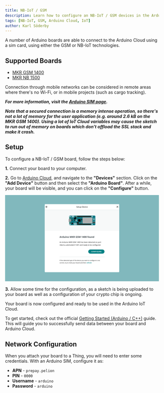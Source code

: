 ```yaml
---
title: NB-IoT / GSM
description: Learn how to configure an NB-IoT / GSM devices in the Arduino Cloud.
tags: [NB-IoT, GSM, Arduino Cloud, IoT]
author: Karl Söderby
---
```


A number of Arduino boards are able to connect to the Arduino Cloud using a sim card, using either the GSM or NB-IoT technologies.

## Supported Boards

- [MKR GSM 1400](https://store.arduino.cc/arduino-mkr-gsm-1400)
- [MKR NB 1500](https://store.arduino.cc/arduino-mkr-nb-1500-1413)

Connection through mobile networks can be considered in remote areas where there's no Wi-Fi, or in mobile projects (such as cargo tracking).  

***For more information, visit the [Arduino SIM page](https://store.arduino.cc/digital/sim).***

***Note that a secured connection is a memory intense operation, so there's not a lot of memory for the user application (e.g. around 2.6 kB on the MKR GSM 1400). Using a lot of IoT Cloud variables may cause the sketch to run out of memory on boards which don't offload the SSL stack and make it crash.***

## Setup

To configure a NB-IoT / GSM board, follow the steps below:

**1.** Connect your board to your computer.

**2.** Go to [Arduino Cloud](app.arduino.cc), and navigate to the **"Devices"** section. Click on the **"Add Device"** button and then select the **"Arduino Board"**. After a while, your board will be visible, and you can click on the **"Configure"** button.

![Board show up.](assets/cellular.png)

**3.** Allow some time for the configuration, as a sketch is being uploaded to your board as well as a configuration of your crypto chip is ongoing. 

Your board is now configured and ready to be used in the Arduino IoT Cloud. 

To get started, check out the official [Getting Started (Arduino / C++)](/arduino-cloud/guides/arduino-c) guide. This will guide you to successfully send data between your board and Arduino Cloud.

## Network Configuration

When you attach your board to a Thing, you will need to enter some credentials. With an Arduino SIM, configure it as:

- **APN** - `prepay.pelion`
- **PIN** - `0000`
- **Username** - `arduino`
- **Password** - `arduino`